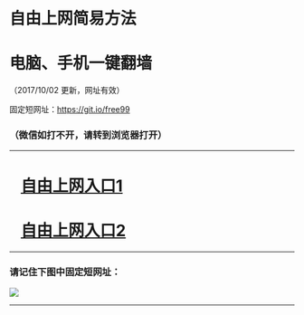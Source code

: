 ﻿# 自由上网简易方法

# 电脑、手机一键翻墙

（2017/10/02 更新，网址有效）

固定短网址：https://git.io/free99

### （微信如打不开，请转到浏览器打开）


***





# &nbsp;&nbsp; <a href="http://ft520124151.fwtz-zhenx1001.xyz/fwqtz01.html?t=10020019978 " target="_blank">自由上网入口1</a>
# &nbsp;&nbsp; <a href="http://ft2783812098.fw-tzzhen1002.xyz/fwqtz02.html?t=100200112867 " target="_blank">自由上网入口2</a>
***

### 请记住下图中固定短网址：

<img src="https://s3-us-west-2.amazonaws.com/fwq-1001/yjfq-20170905okok.png" /> 


***

